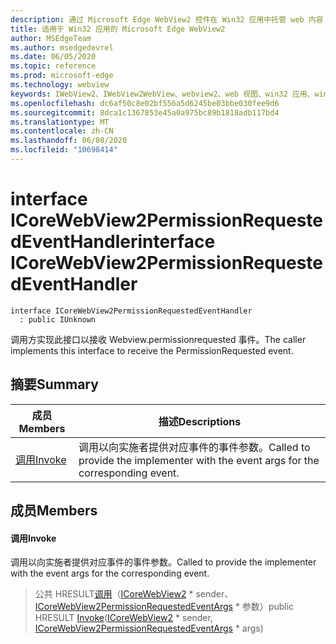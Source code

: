```yaml
---
description: 通过 Microsoft Edge WebView2 控件在 Win32 应用中托管 web 内容
title: 适用于 Win32 应用的 Microsoft Edge WebView2
author: MSEdgeTeam
ms.author: msedgedevrel
ms.date: 06/05/2020
ms.topic: reference
ms.prod: microsoft-edge
ms.technology: webview
keywords: IWebView2、IWebView2WebView、webview2、web 视图、win32 应用、win32、edge、ICoreWebView2、ICoreWebView2Controller、浏览器控件、边缘 html
ms.openlocfilehash: dc6af50c8e02bf556a5d6245be03bbe030fee9d6
ms.sourcegitcommit: 8dca1c1367853e45a0a975bc89b1818adb117bd4
ms.translationtype: MT
ms.contentlocale: zh-CN
ms.lasthandoff: 06/08/2020
ms.locfileid: "10698414"
---
```

# <span data-ttu-id="46785-104">interface ICoreWebView2PermissionRequestedEventHandler</span><span class="sxs-lookup"><span data-stu-id="46785-104">interface ICoreWebView2PermissionRequestedEventHandler</span></span> 

```
interface ICoreWebView2PermissionRequestedEventHandler
  : public IUnknown
```

<span data-ttu-id="46785-105">调用方实现此接口以接收 Webview.permissionrequested 事件。</span><span class="sxs-lookup"><span data-stu-id="46785-105">The caller implements this interface to receive the PermissionRequested event.</span></span>

## <span data-ttu-id="46785-106">摘要</span><span class="sxs-lookup"><span data-stu-id="46785-106">Summary</span></span>

 <span data-ttu-id="46785-107">成员</span><span class="sxs-lookup"><span data-stu-id="46785-107">Members</span></span>                        | <span data-ttu-id="46785-108">描述</span><span class="sxs-lookup"><span data-stu-id="46785-108">Descriptions</span></span>
--------------------------------|---------------------------------------------
[<span data-ttu-id="46785-109">调用</span><span class="sxs-lookup"><span data-stu-id="46785-109">Invoke</span></span>](#invoke) | <span data-ttu-id="46785-110">调用以向实施者提供对应事件的事件参数。</span><span class="sxs-lookup"><span data-stu-id="46785-110">Called to provide the implementer with the event args for the corresponding event.</span></span>

## <span data-ttu-id="46785-111">成员</span><span class="sxs-lookup"><span data-stu-id="46785-111">Members</span></span>

#### <span data-ttu-id="46785-112">调用</span><span class="sxs-lookup"><span data-stu-id="46785-112">Invoke</span></span> 

<span data-ttu-id="46785-113">调用以向实施者提供对应事件的事件参数。</span><span class="sxs-lookup"><span data-stu-id="46785-113">Called to provide the implementer with the event args for the corresponding event.</span></span>

> <span data-ttu-id="46785-114">公共 HRESULT[调用](#invoke)（[ICoreWebView2](icorewebview2.md) \* sender、 [ICoreWebView2PermissionRequestedEventArgs](icorewebview2permissionrequestedeventargs.md) \* 参数）</span><span class="sxs-lookup"><span data-stu-id="46785-114">public HRESULT [Invoke](#invoke)([ICoreWebView2](icorewebview2.md) \* sender, [ICoreWebView2PermissionRequestedEventArgs](icorewebview2permissionrequestedeventargs.md) \* args)</span></span>

